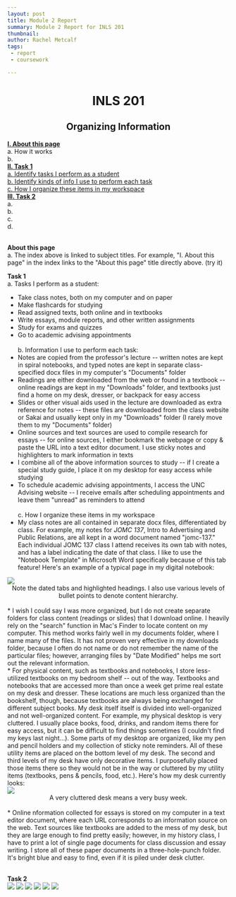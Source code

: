 ```yaml
---
layout: post
title: Module 2 Report
summary: Module 2 Report for INLS 201
thumbnail: 
author:	Rachel Metcalf
tags:
 - report
 - coursework

---
```

# <center>INLS 201</center>
## <center>Organizing Information</center>

<strong><a href="#section1">I. About this page</a></strong><br>
  a. How it works <br>
  b. <br>
<strong><a href="#section2">II. Task 1</a></strong><br>
  <a href="#section2.1">a. Identify tasks I perform as a student</a><br>
  <a href="#section2.2">b. Identify kinds of info I use to perform each task</a><br>
  <a href="#section2.3">c. How I organize these items in my workspace</a><br>
<strong><a href="#section3">III. Task 2</a></strong><br>
  a. <br>
  b. <br>
  c. <br>
  d. <br>
<br>

<strong><a name="section1">About this page</a></strong><br>
a. The index above is linked to subject titles. For example, "I. About this page" in the index links to the "About this page" title directly above. (try it)

<strong><a name="section2">Task 1</a></strong><br>
<a name="section2.1">a. Tasks I perform as a student:</a><br>
* Take class notes, both on my computer and on paper <br>
* Make flashcards for studying <br>
* Read assigned texts, both online and in textbooks <br>
* Write essays, module reports, and other written assignments <br>
* Study for exams and quizzes <br>
* Go to academic advising appointments <br><br>
<a name="section2.2">b. Information I use to perform each task:</a><br>
* Notes are copied from the professor's lecture -- written notes are kept in spiral notebooks, and typed notes are kept in separate class-specified docx files in my computer's "Documents" folder <br>
* Readings are either downloaded from the web or found in a textbook -- online readings are kept in my "Downloads" folder, and textbooks just find a home on my desk, dresser, or backpack for easy access
* Slides or other visual aids used in the lecture are downloaded as extra reference for notes -- these files are downloaded from the class website or Sakai and usually kept only in my "Downloads" folder (I rarely move them to my "Documents" folder) <br>
* Online sources and text sources are used to compile research for essays -- for online sources, I either bookmark the webpage or copy & paste the URL into a text editor document. I use sticky notes and highlighters to mark information in texts <br>
* I combine all of the above information sources to study -- if I create a special study guide, I place it on my desktop for easy access while studying <br>
* To schedule academic advising appointments, I access the UNC Advising website -- I receive emails after scheduling appointments and leave them "unread" as reminders to attend <br><br>
<a name="section2.3">c. How I organize these items in my workspace</a><br>
* My class notes are all contained in separate docx files, differentiated by class. For example, my notes for <em>JOMC 137</em>, Intro to Advertising and Public Relations, are all kept in a word document named "jomc-137." Each individual JOMC 137 class I attend receives its own tab with notes, and has a label indicating the date of that class. I like to use the "Notebook Template" in Microsoft Word specifically because of this tab feature! Here's an example of a typical page in my digital notebook: <br>
<image src="https://cloud.githubusercontent.com/assets/13002608/9922905/208ee426-5cbc-11e5-965c-6a470a223ad2.png" />
<center>Note the dated tabs and highlighted headings. I also use various levels of bullet points to denote content hierarchy.</center><br>
* I wish I could say I was more organized, but I do not create separate folders for class content (readings or slides) that I download online. I heavily rely on the "search" function in Mac's Finder to locate content on my computer. This method works fairly well in my documents folder, where I name many of the files. It has not proven very effective in my downloads folder, because I often do not name or do not remember the name of the particular files; however, arranging files by "Date Modified" helps me sort out the relevant information.<br>
* For physical content, such as textbooks and notebooks, I store less-utilized textbooks on my bedroom shelf -- out of the way. Textbooks and notebooks that are accessed more than once a week get prime real estate on my desk and dresser. These locations are much less organized than the bookshelf, though, because textbooks are always being exchanged for different subject books. My desk itself itself is divided into well-organized and not well-organized content. For example, my physical desktop is very cluttered. I usually place books, food, drinks, and random items there for easy access, but it can be difficult to find things sometimes (I couldn't find my keys last night...). Some parts of my desktop are organized, like my pen and pencil holders and my collection of sticky note reminders. All of these utility items are placed on the bottom level of my desk. The second and third levels of my desk have only decorative items. I purposefully placed those items there so they would not be in the way or cluttered by my utility items (textbooks, pens & pencils, food, etc.). Here's how my desk currently looks:<br>
<image src="https://cloud.githubusercontent.com/assets/13002608/9932705/f2ae3b26-5d13-11e5-9993-ab8de8a36eec.JPG" />
<center>A very cluttered desk means a very busy week.</center> <br>
* Online nformation collected for essays is stored on my computer in a text editor document, where each URL corresponds to an information source on the web. Text sources like textbooks are added to the mess of my desk, but they are large enough to find pretty easily; however, in my history class, I have to print a lot of single page documents for class discussion and essay writing. I store all of these paper documents in a three-hole-punch folder. It's bright blue and easy to find, even if it is piled under desk clutter.<br><br>

<strong><a name="section3">Task 2</a></strong><br>
<image src="https://cloud.githubusercontent.com/assets/13002608/9922905/208ee426-5cbc-11e5-965c-6a470a223ad2.png" />
<image src="https://cloud.githubusercontent.com/assets/13002608/9922907/2236c9ba-5cbc-11e5-825f-c1bef8e7de50.png" />
<image src="https://cloud.githubusercontent.com/assets/13002608/9922909/242a2898-5cbc-11e5-8a5f-5db90823446d.png" />
<image src="https://cloud.githubusercontent.com/assets/13002608/9922910/2725b7b0-5cbc-11e5-91e2-5d340e7b6319.png" />
<image src="https://cloud.githubusercontent.com/assets/13002608/9922911/2c609a7e-5cbc-11e5-8dab-2e941a9f06ca.png" />
<image src="https://cloud.githubusercontent.com/assets/13002608/9923765/ca645792-5cc6-11e5-8704-2e806468f8d4.jpg" />
